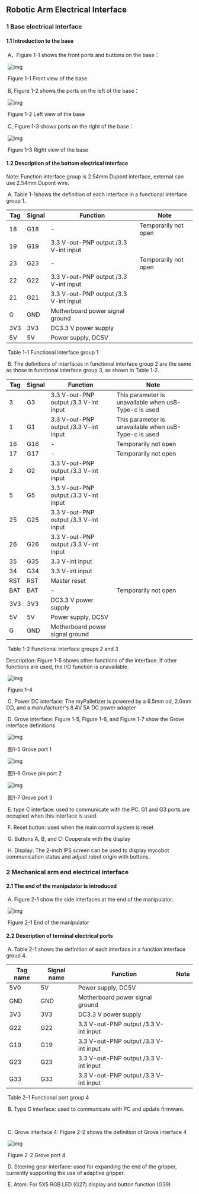 ## **Robotic Arm Electrical Interface**

### 1 Base electrical interface

#### 1.1 Introduction to the base

​		A，Figure 1-1 shows the front ports and buttons on the base：

​											![img](../../resourse/2-serialproduct/2412图片1.png)			 

​																			Figure 1-1 Front view of the base

​		B,  Figure 1-2 shows the ports on the left of the base：

​											![img](../../resourse/2-serialproduct/2412图片2.png) 

​																		Figure 1-2 Left view of the base

​		C, Figure 1-3 shows ports on the right of the base：

​				![img](../../resourse/2-serialproduct/2412图片3.png) 

​																	Figure 1-3 Right view of the base

#### 1.2 Description of the bottom electrical interface

Note: Function interface group is 2.54mm Dupont interface, external can use 2.54mm Dupont wire.

​		A. Table 1-1shows the definition of each interface in a functional interface group 1.

 

| Tag  | Signal | Function                              | Note                 |
| ---- | ------ | ------------------------------------- | -------------------- |
| 18   | G18    | -                                     | Temporarily not open |
| 19   | G19    | 3.3 V-out-PNP output /3.3 V-int input |                      |
| 23   | G23    | -                                     | Temporarily not open |
| 22   | G22    | 3.3 V-out-PNP output /3.3 V-int input |                      |
| 21   | G21    | 3.3 V-out-PNP output /3.3 V-int input |                      |
| G    | GND    | Motherboard power signal ground       |                      |
| 3V3  | 3V3    | DC3.3 V power supply                  |                      |
| 5V   | 5V     | Power supply, DC5V                    |                      |

 

​																			Table 1-1 Functional interface group 1

 

​		B. The definitions of interfaces in functional interface group 2 are the same as those in functional interface group 3, as shown in Table 1-2.

 

| Tag  | Signal | Function                              | Note                                                  |
| ---- | ------ | ------------------------------------- | ----------------------------------------------------- |
| 3    | G3     | 3.3 V-out-PNP output /3.3 V-int input | This parameter is unavailable when usB-Type-c is used |
| 1    | G1     | 3.3 V-out-PNP output /3.3 V-int input | This parameter is unavailable when usB-Type-c is used |
| 16   | G16    | -                                     | Temporarily not open                                  |
| 17   | G17    | -                                     | Temporarily not open                                  |
| 2    | G2     | 3.3 V-out-PNP output /3.3 V-int input |                                                       |
| 5    | G5     | 3.3 V-out-PNP output /3.3 V-int input |                                                       |
| 25   | G25    | 3.3 V-out-PNP output /3.3 V-int input |                                                       |
| 26   | G26    | 3.3 V-out-PNP output /3.3 V-int input |                                                       |
| 35   | G35    | 3.3 V-int input                       |                                                       |
| 34   | G34    | 3.3 V-int input                       |                                                       |
| RST  | RST    | Master reset                          |                                                       |
| BAT  | BAT    | -                                     | Temporarily not open                                  |
| 3V3  | 3V3    | DC3.3 V power supply                  |                                                       |
| 5V   | 5V     | Power supply, DC5V                    |                                                       |
| G    | GND    | Motherboard power signal ground       |                                                       |

 

​																	Table 1-2 Functional interface groups 2 and 3

 

Description: Figure 1-5 shows other functions of the interface. If other functions are used, the I/O function is unavailable.

​														![img](../../resourse/2-serialproduct/2412图片4.png) 

​																									Figure 1-4

​		C. Power DC interface: The myPalletizer is powered by a 6.5mm od, 2.0mm OD, and a manufacturer's 8.4V 5A DC power adapter

 

​		D. Grove interface: Figure 1-5, Figure 1-6, and Figure 1-7 show the Grove interface definitions

​											![img](../../resourse/2-serialproduct/2412图片6.png) 

​																								图1-5 Grove port 1

​										![img](../../resourse/2-serialproduct/2412图片7.png) 

​																								图1-6 Grove pin port 2

​											![img](../../resourse/2-serialproduct/2412图片8.png) 

​																									图1-7 Grove port 3

 

​		E. type C interface: used to communicate with the PC. G1 and G3 ports are occupied when this interface is used.

 

​		F. Reset button: used when the main control system is reset

 

​		G. Buttons A, B, and C: Cooperate with the display

 

​		H. Display: The 2-inch IPS screen can be used to display mycobot communication status and adjust robot origin with buttons.

 



 

### 2 Mechanical arm end electrical interface

#### 2.1 The end of the manipulator is introduced

​		A. Figure 2-1 show the side interfaces at the end of the manipulator.

​									![img](../../resourse/2-serialproduct/2412图片9.png)  

​																Figure 2-1 End of the manipulator

#### 2.2 Description of terminal electrical ports

​		A. Table 2-1 shows the definition of each interface in a function interface group 4.

 

| Tag name | Signal name | Function                              | Note |
| -------- | ----------- | ------------------------------------- | ---- |
| 5V0      | 5V          | Power supply, DC5V                    |      |
| GND      | GND         | Motherboard power signal ground       |      |
| 3V3      | 3V3         | DC3.3 V power supply                  |      |
| G22      | G22         | 3.3 V-out-PNP output /3.3 V-int input |      |
| G19      | G19         | 3.3 V-out-PNP output /3.3 V-int input |      |
| G23      | G23         | 3.3 V-out-PNP output /3.3 V-int input |      |
| G33      | G33         | 3.3 V-out-PNP output /3.3 V-int input |      |

 

​																			Table 2-1 Functional port group 4

 

​		B. Type C interface: used to communicate with PC and update firmware.

​	 

​		C. Grove interface 4: Figure 2-2 shows the definition of Grove interface 4

​								![img](../../resourse/2-serialproduct/2412图片10.png)  

​																				Figure 2-2 Grove port 4

 

​		D. Steering gear interface: used for expanding the end of the gripper, currently supporting the use of adaptive gripper.

 

​		E. Atom: For 5X5 RGB LED (G27) display and button function (G39)